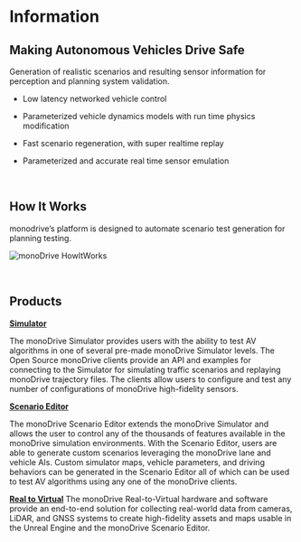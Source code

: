 # Information

## Making Autonomous Vehicles Drive Safe
Generation of realistic scenarios and resulting sensor information for perception and planning system validation.

- Low latency networked vehicle control

- Parameterized vehicle dynamics models with run time physics modification

- Fast scenario regeneration, with super realtime replay

- Parameterized and accurate real time sensor emulation

<p>&nbsp;</p>

## How It Works
monodrive’s platform is designed to automate scenario test generation for planning testing. 

<div class='img_container'>
    <img class="lg_img" src=https://static.wixstatic.com/media/1f1c9e_58512d3c803847989161a59ec21116a6~mv2.png/v1/fill/w_641,h_632,al_c/1f1c9e_58512d3c803847989161a59ec21116a6~mv2.png alt="monoDrive HowItWorks"/>
</div>

<p>&nbsp;</p>

## Products

**[Simulator](Simulator.md)**

The monoDrive Simulator provides users with the ability to test AV algorithms in one of several pre-made monoDrive Simulator levels. The Open Source monoDrive clients provide an API and examples for connecting to the Simulator for simulating traffic scenarios and replaying monoDrive trajectory files. The clients allow users to configure and test any number of configurations of monoDrive high-fidelity sensors.

**[Scenario Editor](scenario_editor/scenarios.md)**

The monoDrive Scenario Editor extends the monoDrive Simulator and allows the user to control any of the thousands of features available in the monoDrive simulation environments. With the Scenario Editor, users are able to generate custom scenarios leveraging the monoDrive lane and vehicle AIs. Custom simulator maps, vehicle parameters, and driving behaviors can be generated in the Scenario Editor all of which can be used to test AV algorithms using any one of the monoDrive clients.

**[Real to Virtual](r2v/about.md)**
The monoDrive Real-to-Virtual hardware and software provide an end-to-end solution for collecting real-world data from cameras, LiDAR, and GNSS systems to create high-fidelity assets and maps usable in the Unreal Engine and the monoDrive Scenario Editor.

<p>&nbsp;</p>